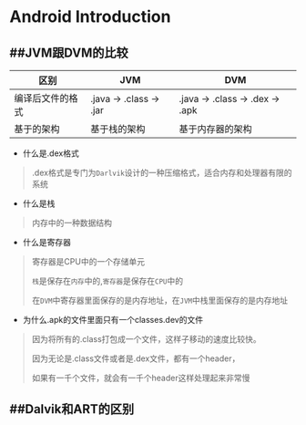 # Android Introduction

##JVM跟DVM的比较
---

| 区别 | JVM | DVM
| -- | -- | -- |
| 编译后文件的格式 | .java -> .class -> .jar | .java -> .class -> .dex -> .apk
| 基于的架构 | 基于栈的架构 | 基于内存器的架构

* 什么是.dex格式

> .dex格式是专门为`Darlvik`设计的一种压缩格式，适合内存和处理器有限的系统


* 什么是栈

> 内存中的一种数据结构

* 什么是寄存器

> 寄存器是CPU中的一个存储单元
>
> `栈`是保存在`内存`中的,`寄存器`是保存在`CPU`中的
> 
> 在`DVM`中寄存器里面保存的是内存地址，在`JVM`中栈里面保存的是内存地址

* 为什么.apk的文件里面只有一个classes.dev的文件

> 因为将所有的.class打包成一个文件，这样子移动的速度比较快。
> 
> 因为无论是.class文件或者是.dex文件，都有一个header，
>
> 如果有一千个文件，就会有一千个header这样处理起来非常慢


##Dalvik和ART的区别
---

